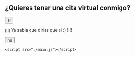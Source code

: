 <!DOCTYPE html>
<html lang="en">
  <head>
    <meta charset="UTF-8" />
    <meta name="viewport" content="width=device-width, initial-scale=1.0" />
    <link rel="stylesheet" href="./style.css" />
    <title>Acectarías?</title>
  </head>
  <body>
    <div class="centrar">
      <section class="padre">
        <h2>¿Quieres tener una cita virtual conmigo?</h2>
        <button id="si">si</button>
        <p class="text" id="ilove">¡¡¡¡ Ya sabia que dirias que si :) !!!!</p>
        <button id="no">no</button>
      </section>
    </div>

    <script src="./main.js"></script>
  </body>
</html>
